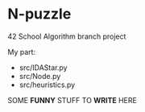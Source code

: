 # N-puzzle
42 School Algorithm branch project

My part:
- src/IDAStar.py
- src/Node.py
- src/heuristics.py


SOME **FUNNY** STUFF TO **WRITE** HERE

